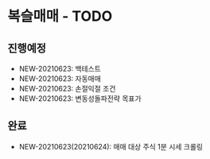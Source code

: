 # 복슬매매 - TODO

## 진행예정
- NEW-20210623: 백테스트
- NEW-20210623: 자동매매
- NEW-20210623: 손절익절 조건
- NEW-20210623: 변동성돌파전략 목표가

## 완료
- NEW-20210623(20210624): 매매 대상 주식 1분 시세 크롤링

